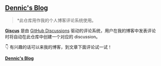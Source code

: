 ## [Dennic's Blog][blog]

>*此仓库用作我的个人博客评论系统使用。

**[Giscus][giscus]** 是由 [GitHub Discussions][discussions] 驱动的评论系统，用户在我的博客中发表评论时将自动在此仓库中创建一个对应的 discussion。

👇 有兴趣的话可以来我的博客，到文章下面评论试一试！

**[Dennic's Blog][blog]**

[giscus]: https://giscus.app/zh-CN
[discussions]: https://docs.github.com/en/discussions
[blog]: https://blog.dennic365.com/
